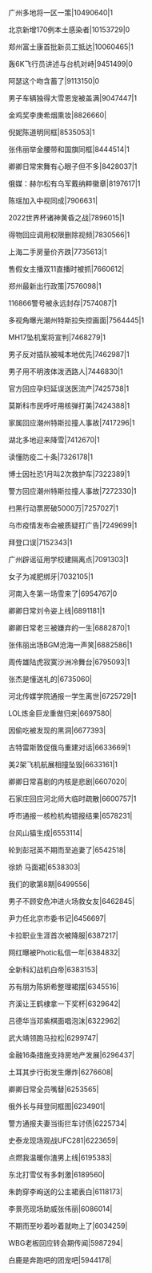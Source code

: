 广州多地将一区一策|10490640|1

北京新增170例本土感染者|10153729|0

郑州富士康首批新员工抵达|10060465|1

轰6K飞行员讲述与台机对峙|9451499|0

阿瑟这个吻含蓄了|9113150|0

男子车辆独得大雪恩宠被盖满|9047447|1

金鸡奖李庚希烟熏妆|8826660|

倪妮陈道明同框|8535053|1

张伟丽举金腰带和国旗同框|8444514|1

卿卿日常宋舞有心眼子但不多|8428037|1

俄媒：赫尔松有乌军戴纳粹徽章|8197617|1

陈瑶加入中视同成|7906631|

2022世界杯诸神黄昏之战|7896015|1

得物回应调用权限删除视频|7830566|1

上海二手房量价齐跌|7735613|1

售假女主播双11直播时被抓|7660612|

郑州最新出行政策|7576098|1

116866警号被永远封存|7574087|1

多视角曝光潮州特斯拉失控画面|7564445|1

MH17坠机案将宣判|7468279|1

男子反对插队被喊本地优先|7462987|1

男子用不明液体泼洒路人|7446830|1

官方回应孕妇延误送医流产|7425738|1

莫斯科市民呼吁用核弹打美|7424388|1

家属回应潮州特斯拉撞人事故|7417296|1

湖北多地迎来降雪|7412670|1

读懂防疫二十条|7326178|1

博士因社恐1月叫2次救护车|7322389|1

警方回应潮州特斯拉撞人事故|7272330|1

扫黑行动票房破5000万|7257027|1

乌市疫情发布会被质疑打广告|7249699|1

拜登口误|7152343|1

广州辟谣征用学校建隔离点|7091303|1

女子为减肥绑牙|7032105|1

河南入冬第一场雪来了|6954767|0

卿卿日常刘令姿上线|6891181|1

卿卿日常老三被嫌弃的一生|6882870|1

张伟丽出场BGM沧海一声笑|6882586|1

周传雄陆虎寂寞沙洲冷舞台|6795093|1

张杰是懂送礼的|6735060|

河北传媒学院通报一学生离世|6725729|1

LOL炼金巨龙重做归来|6697580|

因偷吃被发现的黑洞|6677393|

古特雷斯敦促俄乌重建对话|6633669|1

美2架飞机航展相撞坠毁|6633161|1

卿卿日常喜剧的内核是悲剧|6607020|

石家庄回应河北师大临时疏散|6600757|1

呼市通报一核检机构错报结果|6578231|

台风山猫生成|6553114|

轮到彭冠英不期而至追妻了|6542518|

徐娇 马面裙|6538303|

我们的歌第8期|6499556|

男子不顾安危冲进火场救女友|6462845|

尹力任北京市委书记|6456697|

卡拉职业生涯首次被降服|6387217|

网红曝被Photic私信一年|6384832|

全新科幻战机白帝|6383153|

苏有朋为陈妍希整理裙摆|6345516|

齐溪让王鹤棣拿一下奖杯|6329642|

吕德华当邓紫棋面唱泡沫|6322962|

武大靖领跑马拉松|6299747|

金融16条措施支持房地产发展|6296437|

土耳其步行街发生爆炸|6276608|

卿卿日常全员嘴替|6253565|

俄外长与拜登同框图|6234901|

警方通报夫妻当街拦车讨债|6225734|

史泰龙现场观战UFC281|6223659|

点燃我温暖你渣男上线|6195383|

东北打雪仗有多刺激|6189560|

朱韵穿李峋送的公主裙表白|6118173|

李景亮现场助威张伟丽|6086014|

不期而至吵着吵着就吻上了|6034259|

WBG老板回应转会期传闻|5987294|

白鹿是奔跑吧的团宠吧|5944178|

